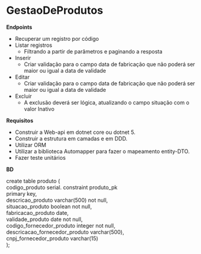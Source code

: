 # GestaoDeProdutos

**Endpoints**

- Recuperar um registro por código
- Listar registros
    - Filtrando a partir de parâmetros e paginando a resposta
- Inserir
    - Criar validação para o campo data de fabricação que não poderá ser maior ou igual a data de validade
- Editar
    - Criar validação para o campo data de fabricação que não poderá ser maior ou igual a data de validade
- Excluir
    - A exclusão deverá ser lógica, atualizando o campo situação com o valor Inativo

**Requisitos**

- Construir a Web-api em dotnet core ou dotnet 5.
- Construir a estrutura em camadas e em DDD.
- Utilizar ORM
- Utilizar a biblioteca Automapper para fazer o mapeamento entity-DTO.
- Fazer teste unitários

**BD**

create table produto 
(  
    codigo_produto                 serial. 
        constraint produto_pk  
            primary key,  
      descricao_produto              varchar(500) not null,  
      situacao_produto               boolean      not null,  
      fabricacao_produto             date,  
      validade_produto               date         not null,  
      codigo_fornecedor_produto      integer      not null,  
      descricacao_fornecedor_produto varchar(500),  
      cnpj_fornecedor_produto        varchar(15)  
);  
